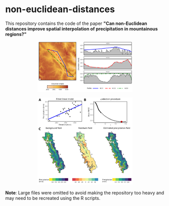 # non-euclidean-distances

This repository contains the code of the paper **"Can non-Euclidean distances improve spatial interpolation of precipitation in mountainous regions?"**

<!-- 
<p align="center">
  <img src="article/figs/fig_map.png" alt="non-Eucldiean distances examples" width="300" >
</p>
-->

<p align="center">
  <img src="02_regions_dem_conecs/fig_profiles_NEDs.png" alt="non-Eucldiean distances examples" width="300" >
</p>

<p align="center">
  <img src="03_raster_interpolation/fields_lm_residuals_est.jpg" alt="interpolation process" width="300" >
</p>

**Note**: Large files were omitted to avoid making the repository too heavy and may need to be recreated using the R scripts.

